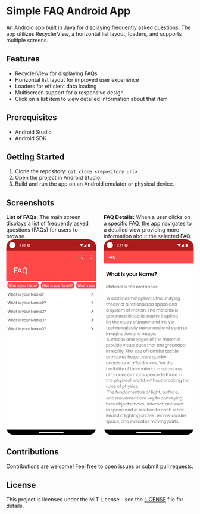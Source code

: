 # Simple FAQ Android App

An Android app built in Java for displaying frequently asked questions. The app utilizes RecyclerView, a horizontal list layout, loaders, and supports multiple screens.

## Features

- RecyclerView for displaying FAQs
- Horizontal list layout for improved user experience
- Loaders for efficient data loading
- Multiscreen support for a responsive design
- Click on a list item to view detailed information about that item

## Prerequisites

- Android Studio
- Android SDK

## Getting Started

1. Clone the repository: `git clone <repository_url>`
2. Open the project in Android Studio.
3. Build and run the app on an Android emulator or physical device.

## Screenshots

<div style="display: flex; justify-content: space-between;">

  <div style="flex-basis: 48%;">
    <strong>List of FAQs:</strong>
    The main screen displays a list of frequently asked questions (FAQs) for users to browse.
    <br>
    <img src="Screenshot_1.png" alt="Sticky Wall" width="100%">
  </div>

  <div style="flex-basis: 48%;">
    <strong>FAQ Details:</strong>
    When a user clicks on a specific FAQ, the app navigates to a detailed view providing more information about the selected FAQ.
    <br>
    <img src="Screenshot_2.png" alt="Sidebar" width="100%">
  </div>

</div>

## Contributions

Contributions are welcome! Feel free to open issues or submit pull requests.

## License

This project is licensed under the MIT License - see the [LICENSE](LICENSE) file for details.

